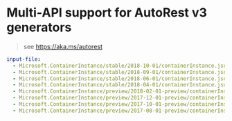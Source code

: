 # Multi-API support for AutoRest v3 generators

> see https://aka.ms/autorest

``` yaml $(enable-multi-api)
input-file:
  - Microsoft.ContainerInstance/stable/2018-10-01/containerInstance.json
  - Microsoft.ContainerInstance/stable/2018-09-01/containerInstance.json
  - Microsoft.ContainerInstance/stable/2018-06-01/containerInstance.json
  - Microsoft.ContainerInstance/stable/2018-04-01/containerInstance.json
  - Microsoft.ContainerInstance/preview/2018-02-01-preview/containerInstance.json
  - Microsoft.ContainerInstance/preview/2017-12-01-preview/containerInstance.json
  - Microsoft.ContainerInstance/preview/2017-10-01-preview/containerInstance.json
  - Microsoft.ContainerInstance/preview/2017-08-01-preview/containerInstance.json
```
